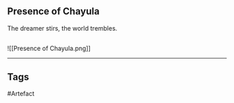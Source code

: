 ## Presence of Chayula
The dreamer stirs, the world trembles.
## 
![[Presence of Chayula.png]]

---
## Tags
#Artefact